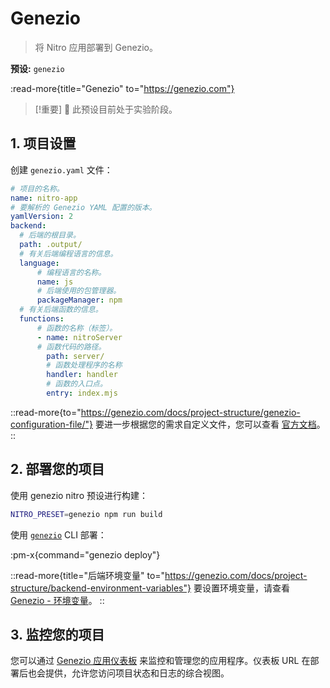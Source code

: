 # Genezio

> 将 Nitro 应用部署到 Genezio。

**预设:** `genezio`

:read-more{title="Genezio" to="https://genezio.com"}

> [!重要]
> 🚧 此预设目前处于实验阶段。

## 1. 项目设置

创建 `genezio.yaml` 文件：

```yaml
# 项目的名称。
name: nitro-app
# 要解析的 Genezio YAML 配置的版本。
yamlVersion: 2
backend:
  # 后端的根目录。
  path: .output/
  # 有关后端编程语言的信息。
  language:
      # 编程语言的名称。
      name: js
      # 后端使用的包管理器。
      packageManager: npm
  # 有关后端函数的信息。
  functions:
      # 函数的名称（标签）。
      - name: nitroServer
      # 函数代码的路径。
        path: server/
        # 函数处理程序的名称
        handler: handler
        # 函数的入口点。
        entry: index.mjs
```

::read-more{to="https://genezio.com/docs/project-structure/genezio-configuration-file/"}
要进一步根据您的需求自定义文件，您可以查看
[官方文档](https://genezio.com/docs/project-structure/genezio-configuration-file/)。
::

## 2. 部署您的项目

使用 genezio nitro 预设进行构建：

```bash
NITRO_PRESET=genezio npm run build
```

使用 [`genezio`](https://npmjs.com/package/genezio) CLI 部署：

:pm-x{command="genezio deploy"}

::read-more{title="后端环境变量" to="https://genezio.com/docs/project-structure/backend-environment-variables"}
要设置环境变量，请查看 [Genezio - 环境变量](https://genezio.com/docs/project-structure/backend-environment-variables)。
::

## 3. 监控您的项目
您可以通过 [Genezio 应用仪表板](https://app.genez.io/dashboard) 来监控和管理您的应用程序。仪表板 URL 在部署后也会提供，允许您访问项目状态和日志的综合视图。